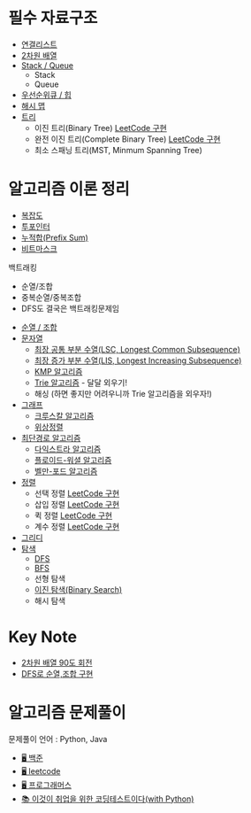 # 필수 자료구조
* [연결리스트](note/dataStructure/linked_list.md)
* [2차원 배열](note/dataStructure/2dm_list.md)
* [Stack / Queue](note/dataStructure/stack_queue.md)
    * Stack
    * Queue
* [우선순위큐 / 힙](note/dataStructure/prqueue_heap.md)
* [해시 맵](note/dataStructure/hash_map.md)
* [트리](note/dataStructure/tree/tree.md)
    * 이진 트리(Binary Tree) [LeetCode 구현](note/dataStructure/tree/binary_tree.md)
    * 완전 이진 트리(Complete Binary Tree) [LeetCode 구현]()
    * 최소 스패닝 트리(MST, Minmum Spanning Tree)

# 알고리즘 이론 정리
* [복잡도](note/algorithm/complexity.md)
* [투포인터]()
* [누적합(Prefix Sum)]()
* [비트마스크]()

백트래킹
 - 순열/조합
 - 중복순열/중복조합
 - DFS도 결국은 백트래킹문제임

* [순열 / 조합]()
* [문자열]()
    * [최장 공통 부분 수열(LSC, Longest Common Subsequence)](note/algorithm/문자열/LSC.md)
    * [최장 증가 부분 수열(LIS, Longest Increasing Subsequence)](note/algorithm/문자열/LIS.md)
    * [KMP 알고리즘]()
    * [Trie 알고리즘]() - 달달 외우기!
    * 해싱 (하면 좋지만 어려우니까 Trie 알고리즘을 외우자!)
* [그래프](note/algorithm/graph.md)
    * [크루스칼 알고리즘]()
    * [위상정렬]()
* [최단경로 알고리즘](note/algorithm/최단경로_알고리즘/shortestPath.md)
    * [다익스트라 알고리즘](note/algorithm/최단경로_알고리즘/dijstra.md)
    * [플로이드-워셜 알고리즘](note/algorithm/최단경로_알고리즘/flowed-warshall.md)
    * [벨만-포드 알고리즘](note/algorithm/최단경로_알고리즘/bellman_ford.md)
* [정렬](/note/algorithm/sort.md)
    * 선택 정렬 [LeetCode 구현]()
    * 삽입 정렬 [LeetCode 구현]()
    * 퀵 정렬 [LeetCode 구현]()
    * 계수 정렬 [LeetCode 구현]()
* [그리디](/note/algorithm/greedy.md)
* [탐색](note/algorithm/search.md)
    * [DFS](note/algorithm/%ED%83%90%EC%83%89_%EC%95%8C%EA%B3%A0%EB%A6%AC%EC%A6%98/DFS.md)
    * [BFS](note/algorithm/%ED%83%90%EC%83%89_%EC%95%8C%EA%B3%A0%EB%A6%AC%EC%A6%98/BFS.md)
    * 선형 탐색
    * [이진 탐색(Binary Search)](note/algorithm/binary_search.md)
    * 해시 탐색

# Key Note
* [2차원 배열 90도 회전](note/keyNote/rotateMatrix.md)
* [DFS로 순열,조합 구현](note/keyNote/dfsPerCombi.md)

# 알고리즘 문제풀이
문제풀이 언어 : Python, Java
* [🖥 백준](exercise/baekjoon)
* [🖥 leetcode](exercise/leetcode)
* [🖥 프로그래머스](exercise/programmers)
* [📚 이것이 취업을 위한 코딩테스트이다(with Python)](https://github.com/SeeunChoi1/python-for-coding-test)
